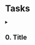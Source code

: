 # Tasks

<details>
  <summary> 

  ## 0. Title
  </summary>

From this HTML:

```html
<!DOCTYPE html>
<html lang="en" dir="ltr">
    <head>
        <meta charset="utf-8">
        <meta name="viewport" content="width=device-width, initial-scale=1, viewport-fit=cover">
    </head>
    <body></body>
</html>
```


Add Bootstrap to reset the CSS styling.

Your final page must look like this:

![Alt text](/Bootstrap/image/readme.md.0.jpg?raw=true "Optional Title")

### Repo:

- GitHub repository: ``` holbertonschool-web_front_end ```
- Directory: ``` Bootstrap ```
- File: ``` 0-index.html ```

    <details>
    <summary>Please review your task manually with the following checklist</summary>
    
    - [ ] README.md exists and is not empty
    - [ ] File exists
    - [ ] Bootstrap CSS stylesheet is added in the head
    - [ ] Final result is the same as screenshots and GIF

    </details>
</details>
